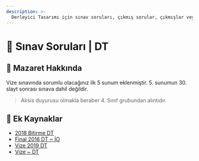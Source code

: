 ```yaml
---
description: >-
  Derleyici Tasarımı için sınav soruları, çıkmış sorular, çıkmışlar veya önceki senelerde çıkan sorular
---
```


# 📃 Sınav Soruları \| DT

## 📅 Mazaret Hakkında

Vize sınavında sorumlu olacağınız ilk 5 sunum eklenmiştir. 5. sunumun 30. slayt sonrası sınava dahil değildir.

> Aksis duyurusu olmakla beraber 4. Sınıf grubundan alıntıdır.

## 📂 Ek Kaynaklar

<!--YPackage.YGitbookIntegration-tarafından-otomatik-oluşturulmuştur-->

- [2018 Bitirme DT](2018%20Bitirme%20DT.pdf)
- [Final 2016 DT ~ İO](Final%202016%20DT%20~%20%C4%B0O.pdf)
- [Vize 2019 DT](Vize%202019%20DT.pdf)
- [Vize ~ DT](Vize%20~%20DT.pdf)

<!--YPackage.YGitbookIntegration-tarafından-otomatik-oluşturulmuştur-->
